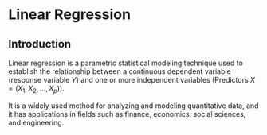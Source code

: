 # Linear Regression

## Introduction

Linear regression is a parametric statistical modeling technique used to establish the relationship between a continuous dependent variable (response variable $Y$) and one or more independent variables (Predictors $X = (X_1, X_2, \dots, X_p)$). 


It is a widely used method for analyzing and modeling quantitative data, and it has applications in fields such as finance, economics, social sciences, and engineering.

